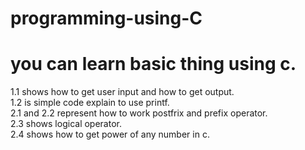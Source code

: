 # programming-using-C
# you can learn basic thing using c.<br>
1.1 shows how to get user input and how to get output.<br>
1.2 is simple code explain to use printf.<br>
2.1 and 2.2 represent how to work postfrix and prefix operator.<br>
2.3 shows logical operator.<br>
2.4 shows how to get power of any number in c.<br>
